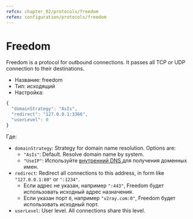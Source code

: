 ```yaml
---
refcn: chapter_02/protocols/freedom
refen: configuration/protocols/freedom
---
```

# Freedom

Freedom is a protocol for outbound connections. It passes all TCP or UDP connection to their destinations.

* Название: freedom
* Тип: исходящий
* Настройка:

```javascript
{
  "domainStrategy": "AsIs",
  "redirect": "127.0.0.1:3366",
  "userLevel": 0
}
```

Где:

* `domainStrategy`: Strategy for domain name resolution. Options are: 
  * `"AsIs"`: Default. Resolve domain name by system.
  * ` "UseIP" `: Используйте [ внутренний DNS ](../dns.md) для получения доменных имен.
* `redirect`: Redirect all connections to this address, in form like `"127.0.0.1:80"` or `":1234"`. 
  * Если адрес не указан, например `":443"`, Freedom будет использовать исходный адрес назначения.
  * Если указан порт `0`, например `"v2ray.com:0"`, Freedom будет использовать исходный порт.
* `userLevel`: User level. All connections share this level.